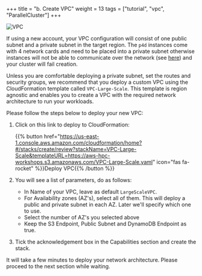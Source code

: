 +++
title = "b. Create VPC"
weight = 13
tags = ["tutorial", "vpc", "ParallelCluster"]
+++

![VPC](/images/01-getting-started/vpc.png)

If using a new account, your VPC configuration will consist of one public subnet and a private subnet in the target region. The `p4d` instances come with 4 network cards and need to be placed into a private subnet otherwise instances will not be able to communicate over the network (see [here](https://docs.aws.amazon.com/AWSEC2/latest/UserGuide/using-instance-addressing.html#public-ip-addresses)) and your cluster will fail creation.

Unless you are comfortable deploying a private subnet, set the routes and security groups, we recommend that you deploy a custom VPC using the CloudFormation template called `VPC-Large-Scale`. This template is region agnostic and enables you to create a VPC with the required network architecture to run your workloads.

Please follow the steps below to deploy your new VPC:

1. Click on this link to deploy to CloudFormation:

    {{% button href="https://us-east-1.console.aws.amazon.com/cloudformation/home?#/stacks/create/review?stackName=VPC-Large-Scale&templateURL=https://aws-hpc-workshops.s3.amazonaws.com/VPC-Large-Scale.yaml" icon="fas fa-rocket" %}}Deploy VPC{{% /button %}}

2. You will see a list of parameters, do as follows:

    * In Name of your VPC, leave as default `LargeScaleVPC`.
    * For Availability zones (AZ's), select all of them. This will deploy a public and private subnet in each AZ. Later we'll specify which one to use.
    * Select the number of AZ's you selected above
    * Keep the S3 Endpoint, Public Subnet and DynamoDB Endpoint as true.

3. Tick the acknowledgement box in the Capabilities section and create the stack.

It will take a few minutes to deploy your network architecture. Please proceed to the next section while waiting.